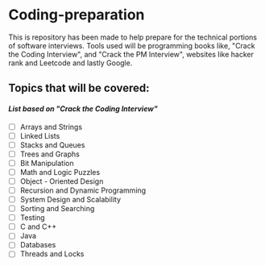 # Coding-preparation

This is repository has been made to help prepare for the technical portions of software interviews. Tools used will be programming books like, "Crack the Coding Interview", and "Crack the PM Interview", websites like hacker rank and Leetcode and lastly Google.

## <b>Topics that will be covered</b>:
#### <i> List based on "Crack the Coding Interview"</i>

 - [ ] Arrays and Strings
 - [ ] Linked Lists
 - [ ] Stacks and Queues
 - [ ] Trees and Graphs
 - [ ] Bit Manipulation
 - [ ] Math and Logic Puzzles
 - [ ] Object - Oriented Design
 - [ ] Recursion and Dynamic Programming
 - [ ] System Design and Scalability
 - [ ] Sorting and Searching
 - [ ] Testing
 - [ ] C and C++
 - [ ] Java
 - [ ] Databases
 - [ ] Threads and Locks